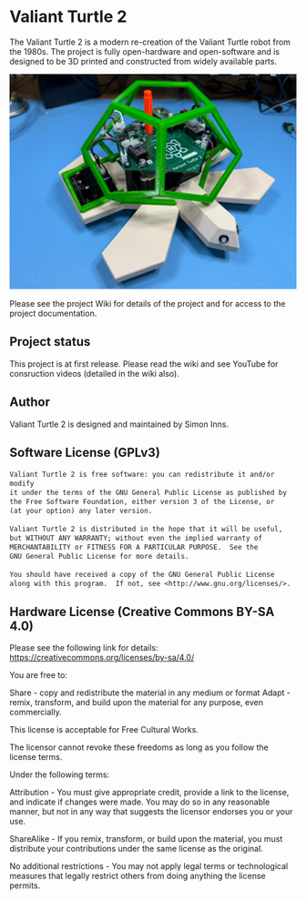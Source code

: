 # Valiant Turtle 2
The Valiant Turtle 2 is a modern re-creation of the Valiant Turtle robot from the 1980s.  The project is fully open-hardware and open-software and is designed to be 3D printed and constructed from widely available parts.

![Valiant Turtle 2](./documents/VT2_photo.jpg)

Please see the project Wiki for details of the project and for access to the project documentation.

## Project status
This project is at first release.  Please read the wiki and see YouTube for consruction videos (detailed in the wiki also).

## Author
Valiant Turtle 2 is designed and maintained by Simon Inns.

## Software License (GPLv3)

    Valiant Turtle 2 is free software: you can redistribute it and/or modify
    it under the terms of the GNU General Public License as published by
    the Free Software Foundation, either version 3 of the License, or
    (at your option) any later version.

    Valiant Turtle 2 is distributed in the hope that it will be useful,
    but WITHOUT ANY WARRANTY; without even the implied warranty of
    MERCHANTABILITY or FITNESS FOR A PARTICULAR PURPOSE.  See the
    GNU General Public License for more details.

    You should have received a copy of the GNU General Public License
    along with this program.  If not, see <http://www.gnu.org/licenses/>.

## Hardware License (Creative Commons BY-SA 4.0)
Please see the following link for details: https://creativecommons.org/licenses/by-sa/4.0/

You are free to:

Share - copy and redistribute the material in any medium or format
Adapt - remix, transform, and build upon the material
for any purpose, even commercially.

This license is acceptable for Free Cultural Works.

The licensor cannot revoke these freedoms as long as you follow the license terms.

Under the following terms:

Attribution - You must give appropriate credit, provide a link to the license, and indicate if changes were made. You may do so in any reasonable manner, but not in any way that suggests the licensor endorses you or your use.

ShareAlike - If you remix, transform, or build upon the material, you must distribute your contributions under the same license as the original.

No additional restrictions - You may not apply legal terms or technological measures that legally restrict others from doing anything the license permits.


